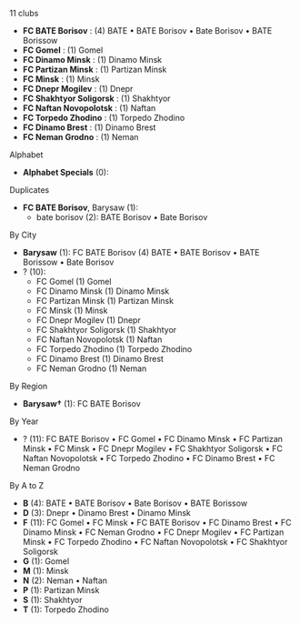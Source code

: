 11 clubs

- **FC BATE Borisov** : (4) BATE • BATE Borisov • Bate Borisov • BATE Borissow
- **FC Gomel** : (1) Gomel
- **FC Dinamo Minsk** : (1) Dinamo Minsk
- **FC Partizan Minsk** : (1) Partizan Minsk
- **FC Minsk** : (1) Minsk
- **FC Dnepr Mogilev** : (1) Dnepr
- **FC Shakhtyor Soligorsk** : (1) Shakhtyor
- **FC Naftan Novopolotsk** : (1) Naftan
- **FC Torpedo Zhodino** : (1) Torpedo Zhodino
- **FC Dinamo Brest** : (1) Dinamo Brest
- **FC Neman Grodno** : (1) Neman




Alphabet

- **Alphabet Specials** (0): 




Duplicates

- **FC BATE Borisov**, Barysaw (1):
  - bate borisov (2): BATE Borisov • Bate Borisov




By City

- **Barysaw** (1): FC BATE Borisov  (4) BATE • BATE Borisov • BATE Borissow • Bate Borisov
- ? (10): 
  - FC Gomel  (1) Gomel
  - FC Dinamo Minsk  (1) Dinamo Minsk
  - FC Partizan Minsk  (1) Partizan Minsk
  - FC Minsk  (1) Minsk
  - FC Dnepr Mogilev  (1) Dnepr
  - FC Shakhtyor Soligorsk  (1) Shakhtyor
  - FC Naftan Novopolotsk  (1) Naftan
  - FC Torpedo Zhodino  (1) Torpedo Zhodino
  - FC Dinamo Brest  (1) Dinamo Brest
  - FC Neman Grodno  (1) Neman




By Region

- **Barysaw†** (1):   FC BATE Borisov




By Year

- ? (11):   FC BATE Borisov • FC Gomel • FC Dinamo Minsk • FC Partizan Minsk • FC Minsk • FC Dnepr Mogilev • FC Shakhtyor Soligorsk • FC Naftan Novopolotsk • FC Torpedo Zhodino • FC Dinamo Brest • FC Neman Grodno






By A to Z

- **B** (4): BATE • BATE Borisov • Bate Borisov • BATE Borissow
- **D** (3): Dnepr • Dinamo Brest • Dinamo Minsk
- **F** (11): FC Gomel • FC Minsk • FC BATE Borisov • FC Dinamo Brest • FC Dinamo Minsk • FC Neman Grodno • FC Dnepr Mogilev • FC Partizan Minsk • FC Torpedo Zhodino • FC Naftan Novopolotsk • FC Shakhtyor Soligorsk
- **G** (1): Gomel
- **M** (1): Minsk
- **N** (2): Neman • Naftan
- **P** (1): Partizan Minsk
- **S** (1): Shakhtyor
- **T** (1): Torpedo Zhodino




